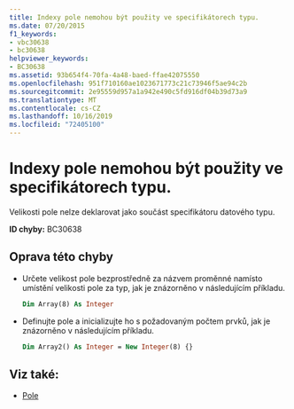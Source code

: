 ```yaml
---
title: Indexy pole nemohou být použity ve specifikátorech typu.
ms.date: 07/20/2015
f1_keywords:
- vbc30638
- bc30638
helpviewer_keywords:
- BC30638
ms.assetid: 93b654f4-70fa-4a48-baed-ffae42075550
ms.openlocfilehash: 951f710160ae1023671773c21c73946f5ae94c2b
ms.sourcegitcommit: 2e95559d957a1a942e490c5fd916df04b39d73a9
ms.translationtype: MT
ms.contentlocale: cs-CZ
ms.lasthandoff: 10/16/2019
ms.locfileid: "72405100"
---
```

# <a name="array-bounds-cannot-appear-in-type-specifiers"></a>Indexy pole nemohou být použity ve specifikátorech typu.

Velikosti pole nelze deklarovat jako součást specifikátoru datového typu.

**ID chyby:** BC30638

## <a name="to-correct-this-error"></a>Oprava této chyby

- Určete velikost pole bezprostředně za názvem proměnné namísto umístění velikosti pole za typ, jak je znázorněno v následujícím příkladu.

  ```vb
  Dim Array(8) As Integer
  ```

- Definujte pole a inicializujte ho s požadovaným počtem prvků, jak je znázorněno v následujícím příkladu.

  ```vb
  Dim Array2() As Integer = New Integer(8) {}
  ```

## <a name="see-also"></a>Viz také:

- [Pole](../../../visual-basic/programming-guide/language-features/arrays/index.md)
